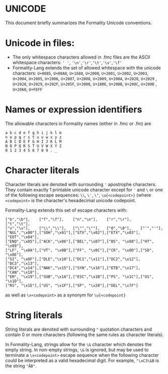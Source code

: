 # UNICODE

This document briefly summarizes the Formality Unicode conventions.

# Unicode in files:

- The only whitespace characters allowed in .fmc files are the ASCII whitespace
  characters: `' '`, `'\n'`,`'\r'`,`'\t'`,`'\v'`,`'\f'`
- Formality-Lang extends the set of allowed whitespace with the unicode
  characters: `U+0085`, `U+00A0`, `U+1680`, `U+2000`, `U+2001`, `U+2002`,
  `U+2003`, `U+2004`, `U+2005`, `U+2006`, `U+2007`, `U+2008`, `U+2009`,
  `U+200A`, `U+2028`, `U+2029` , `U+2028`, `U+2029`, `U+202F`, `U+205F`,
  `U+3000`, `U+180E`, `U+200B`, `U+200C`, `U+200D` , `U+2060`, `U+FEFF`

# Names or expression identifiers

The allowable characters in Formality names (either in .fmc or .fm) are

```
a b c d e f g h i j k l m
n o p q r s t u v w x y z
A B C D E F G H I J K L M
N O P Q R S T U V W X Y Z
0 1 2 3 4 5 6 7 8 9 . _
```

# Character literals

Character literals are denoted with surrounding `'` apostrophe characters. They
contain exactly 1 printable unicode character except for `'` and `\` or one of
the following escape sequences: `\\`, `\'`, `\"`, `\u{<codepoint>}` (where
`<codepoint>` is the character's hexadecimal unicode codepoint.

Formality-Lang extends this set of escape characters with:

```
["b","\b"],    ["f","\f"],    ["n","\n"],    ["r","\r"],    ["t","\t"],
["v","\v"],    ["\\","\\"],   ["\"","\""],   ["0","\0"],    ["'","'"],
["NUL","\x00"],["SOH","\x01"],["STX","\x02"],["ETX","\x03"],["EOT","\x04"],
["ENQ","\x05"],["ACK","\x06"],["BEL","\x07"],["BS", "\x08"],["HT", "\x09"],
["LF", "\x0A"],["VT", "\x0B"],["FF", "\x0C"],["CR", "\x0D"],["SO", "\x0E"],
["SI", "\x0F"],["DLE","\x10"],["DC1","\x11"],["DC2","\x12"],["DC3","\x13"],
["DC4","\x14"],["NAK","\x15"],["SYN","\x16"],["ETB","\x17"],["CAN","\x18"],
["EM", "\x19"],["SUB","\x1A"],["ESC","\x1B"],["FS", "\x1C"],["GS", "\x1D"],
["RS", "\x1E"],["US", "\x1F"],["SP", "\x20"],["DEL","\x7F"]
```

as well as `\x<codepoint>` as a synonym for `\u{<codepoint}`

# String literals

String literals are denoted with surrounding `"` quotation characters and
contain 0 or more characters (following the same rules as character literals).

In Formality-Lang, strings allow for the `\&` character which denotes the empty
string. In non-empty strings, `\&` is ignored, but may be used to terminate a
`\x<codepoint>` escape sequence when the following character could be
interpreted as a valid hexadecimal digit. For example, `"\xC3\&B` is the string
`"ÃB"`.

